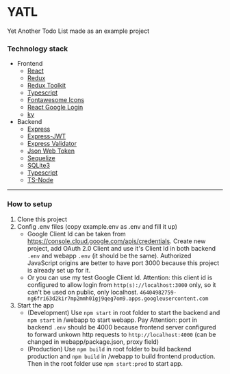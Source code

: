 # YATL
Yet Another Todo List made as an example project
### Technology stack
- Frontend
	- [React](https://reactjs.org/ 'React')
	- [Redux](https://redux.js.org/ 'Redux')
	- [Redux Toolkit](https://redux-toolkit.js.org/ 'Redux Toolkit')
	- [Typescript](https://www.typescriptlang.org/ 'Typescript')
	- [Fontawesome Icons](https://fontawesome.com/ 'Fontawesome Icons')
	- [React Google Login](https://github.com/anthonyjgrove/react-google-login 'React Google Login')
	- [ky](https://github.com/sindresorhus/ky 'ky')
- Backend
	- [Express](https://expressjs.com/ 'Express')
	- [Express-JWT](https://github.com/auth0/express-jwt 'Express-JWT')
	- [Express Validator](https://express-validator.github.io/ 'Express Validator')
	- [Json Web Token](https://github.com/auth0/node-jsonwebtoken 'Json Web Token')
	- [Sequelize](https://sequelize.org/ 'Sequelize')
	- [SQLite3](https://github.com/mapbox/node-sqlite3 'SQLite3')
	- [Typescript](https://www.typescriptlang.org/ 'Typescript')
	- [TS-Node](https://github.com/TypeStrong/ts-node 'TS-Node')

------------

### How to setup
1. Clone this project
2. Config .env files (copy example.env as .env and fill it up)
	- Google Client Id can be taken from https://console.cloud.google.com/apis/credentials. Create new project, add OAuth 2.0 Client and use it's Client Id in both backend `.env` and webapp `.env` (it should be the same). Authorized JavaScript origins are better to have port 3000 because this project is already set up for it.
	- Or you can use my test Google Client Id. Attention: this client id is configured to allow login from `http(s)://localhost:3000` only, so it can't be used on public, only localhost.
  `46404982759-ng6fri63d2kir7mp2mmh01gj9qeg7om9.apps.googleusercontent.com`
3. Start the app
	- (Development) Use `npm start` in root folder to start the backend and `npm start` in /webapp to start webapp. Pay Attention: port in backend `.env` should be 4000 because frontend server configured to forward unkown http requests to `http://localhost:4000` (can be changed in webapp/package.json, proxy field)
	- (Production) Use `npm build` in root folder to build backend production and `npm build` in /webapp to build frontend production. Then in the root folder use `npm start:prod` to start app.
